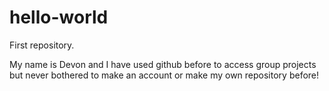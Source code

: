 # hello-world
First repository.

My name is Devon and I have used github before to access group projects but never bothered to make an account or make my own repository before!
